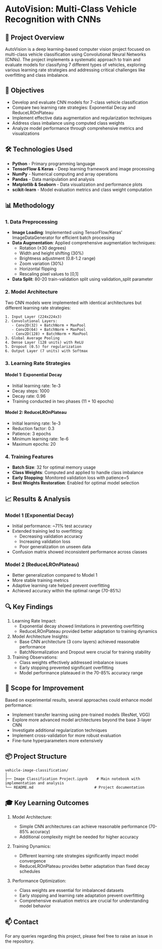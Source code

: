 # AutoVision: Multi-Class Vehicle Recognition with CNNs

## 📝 Project Overview
AutoVision is a deep learning-based computer vision project focused on multi-class vehicle classification using Convolutional Neural Networks (CNNs). The project implements a systematic approach to train and evaluate models for classifying 7 different types of vehicles, exploring various learning rate strategies and addressing critical challenges like overfitting and class imbalance.

## 🎯 Objectives
- Develop and evaluate CNN models for 7-class vehicle classification
- Compare two learning rate strategies: Exponential Decay and ReduceLROnPlateau
- Implement effective data augmentation and regularization techniques
- Address class imbalance using computed class weights
- Analyze model performance through comprehensive metrics and visualizations

## 🛠️ Technologies Used
- **Python** - Primary programming language
- **TensorFlow & Keras** - Deep learning framework and image processing
- **NumPy** - Numerical computing and array operations
- **Pandas** - Data manipulation and analysis
- **Matplotlib & Seaborn** - Data visualization and performance plots
- **scikit-learn** - Model evaluation metrics and class weight computation

## 📊 Methodology

### 1. Data Preprocessing
- **Image Loading**: Implemented using TensorFlow/Keras' ImageDataGenerator for efficient batch processing
- **Data Augmentation**: Applied comprehensive augmentation techniques:
  - Rotation (±30 degrees)
  - Width and height shifting (30%)
  - Brightness adjustment (0.8-1.2 range)
  - Zoom variation (30%)
  - Horizontal flipping
  - Rescaling pixel values to [0,1]
- **Data Split**: 80-20 train-validation split using validation_split parameter

### 2. Model Architecture
Two CNN models were implemented with identical architectures but different learning rate strategies:
```
1. Input Layer (224x224x3)
2. Convolutional Layers:
   - Conv2D(32) + BatchNorm + MaxPool
   - Conv2D(64) + BatchNorm + MaxPool
   - Conv2D(128) + BatchNorm + MaxPool
3. Global Average Pooling
4. Dense Layer (128 units) with ReLU
5. Dropout (0.5) for regularization
6. Output Layer (7 units) with Softmax
```

### 3. Learning Rate Strategies
#### Model 1: Exponential Decay
- Initial learning rate: 1e-3
- Decay steps: 1000
- Decay rate: 0.96
- Training conducted in two phases (11 + 10 epochs)

#### Model 2: ReduceLROnPlateau
- Initial learning rate: 1e-3
- Reduction factor: 0.3
- Patience: 3 epochs
- Minimum learning rate: 1e-6
- Maximum epochs: 20

### 4. Training Features
- **Batch Size**: 32 for optimal memory usage
- **Class Weights**: Computed and applied to handle class imbalance
- **Early Stopping**: Monitored validation loss with patience=5
- **Best Weights Restoration**: Enabled for optimal model selection

## 📈 Results & Analysis

### Model 1 (Exponential Decay)
- Initial performance: ~71% test accuracy
- Extended training led to overfitting:
  - Decreasing validation accuracy
  - Increasing validation loss
  - Poor generalization on unseen data
- Confusion matrix showed inconsistent performance across classes

### Model 2 (ReduceLROnPlateau)
- Better generalization compared to Model 1
- More stable training metrics
- Adaptive learning rate helped prevent overfitting
- Achieved accuracy within the optimal range (70-85%)

## 🔍 Key Findings
1. Learning Rate Impact:
   - Exponential decay showed limitations in preventing overfitting
   - ReduceLROnPlateau provided better adaptation to training dynamics
2. Model Architecture Insights:
   - Base CNN architecture (3 conv layers) achieved reasonable performance
   - BatchNormalization and Dropout were crucial for training stability
3. Training Observations:
   - Class weights effectively addressed imbalance issues
   - Early stopping prevented significant overfitting
   - Model performance plateaued in the 70-85% accuracy range

## 🚀 Scope for Improvement
Based on experimental results, several approaches could enhance model performance:
- Implement transfer learning using pre-trained models (ResNet, VGG)
- Explore more advanced model architectures beyond the base 3-layer CNN
- Investigate additional regularization techniques
- Implement cross-validation for more robust evaluation
- Fine-tune hyperparameters more extensively

## 📦 Project Structure
```
vehicle-image-classification/
│
├── Image Classification Project.ipynb    # Main notebook with implementation and analysis
└── README.md                            # Project documentation
```

## 🎓 Key Learning Outcomes
1. Model Architecture:
   - Simple CNN architectures can achieve reasonable performance (70-85% accuracy)
   - Additional complexity might be needed for higher accuracy

2. Training Dynamics:
   - Different learning rate strategies significantly impact model convergence
   - ReduceLROnPlateau provides better adaptation than fixed decay schedules

3. Performance Optimization:
   - Class weights are essential for imbalanced datasets
   - Early stopping and learning rate adaptation prevent overfitting
   - Comprehensive evaluation metrics are crucial for understanding model behavior

## 📫 Contact
For any queries regarding this project, please feel free to raise an issue in the repository.